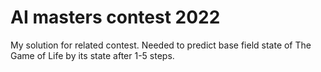 # AI masters contest 2022
My solution for related contest. Needed to predict base field state of The Game of Life by its state after 1-5 steps.
